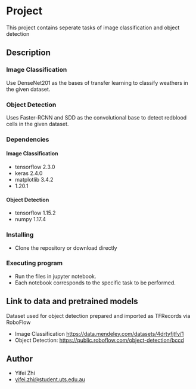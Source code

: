 # Project
This project contains seperate tasks of image classification and object detection

## Description
### Image Classification
Use DenseNet201 as the bases of transfer learning to classify weathers in the given dataset. 

### Object Detection
Uses Faster-RCNN and SDD as the convolutional base to detect redblood cells in the given dataset.

### Dependencies
#### Image Classification
* tensorflow 2.3.0
* keras 2.4.0
* matplotlib 3.4.2
* 1.20.1

#### Object Detection
* tensorflow 1.15.2
* numpy 1.17.4

### Installing
* Clone the repository or download directly

### Executing program
* Run the files in jupyter notebook.
* Each notebook corresponds to the specific task to be performed.

## Link to data and pretrained models
Dataset used for object detection prepared and imported as TFRecords via RoboFlow
* Image Classification https://data.mendeley.com/datasets/4drtyfjtfy/1
* Object Detection: https://public.roboflow.com/object-detection/bccd

## Author
* Yifei Zhi
* yifei.zhi@student.uts.edu.au
